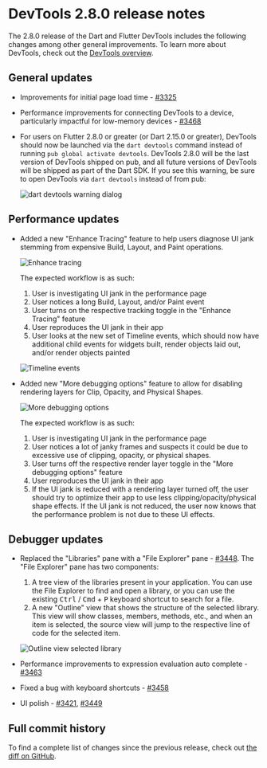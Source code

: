 # DevTools 2.8.0 release notes

The 2.8.0 release of the Dart and Flutter DevTools
includes the following changes among other general improvements.
To learn more about DevTools, check out the
[DevTools overview](https://docs.flutter.dev/tools/devtools/overview).

## General updates

* Improvements for initial page load time -
  [#3325](https://github.com/flutter/devtools/pull/3325)
* Performance improvements for connecting DevTools to a device,
  particularly impactful for low-memory devices -
  [#3468](https://github.com/flutter/devtools/pull/3468)
* For users on Flutter 2.8.0 or greater (or Dart 2.15.0 or greater),
  DevTools should now be launched via the `dart devtools` command
  instead of running `pub global activate devtools`.
  DevTools 2.8.0 will be the last version of DevTools shipped on pub,
  and all future versions of DevTools will be shipped as part of the Dart SDK.
  If you see this warning,
  be sure to open DevTools via `dart devtools` instead of from pub:

  ![dart devtools warning dialog]({{site.url}}/tools/devtools/release-notes/images-2.8.0/image1.png "dart devtools warning dialog")

## Performance updates

* Added a new "Enhance Tracing" feature to help users diagnose UI jank
  stemming from expensive Build, Layout, and Paint operations.

  ![Enhance tracing]({{site.url}}/tools/devtools/release-notes/images-2.8.0/image2.png "Enhance tracing")
  
  The expected workflow is as such:
  
  1. User is investigating UI jank in the performance page
  2. User notices a long Build, Layout, and/or Paint event
  3. User turns on the respective tracking toggle in the "Enhance Tracing" feature
  4. User reproduces the UI jank in their app
  5. User looks at the new set of Timeline events, which should now have
     additional child events for widgets built, render objects laid out,
     and/or render objects painted

  ![Timeline events]({{site.url}}/tools/devtools/release-notes/images-2.8.0/image3.png "Timeline events")

* Added new "More debugging options" feature to allow for disabling
  rendering layers for Clip, Opacity, and Physical Shapes.

  ![More debugging options]({{site.url}}/tools/devtools/release-notes/images-2.8.0/image4.png "More debugging options")
  
  The expected workflow is as such:
  
  1. User is investigating UI jank in the performance page
  2. User notices a lot of janky frames and suspects it could be due to
     excessive use of clipping, opacity, or physical shapes.
  3. User turns off the respective render layer toggle in the "More
     debugging options" feature
  4. User reproduces the UI jank in their app
  5. If the UI jank is reduced with a rendering layer turned off,
     the user should try to optimize their app to use
     less clipping/opacity/physical shape effects.
     If the UI jank is not reduced,
     the user now knows that the performance problem
     is not due to these UI effects.

## Debugger updates

* Replaced the "Libraries" pane with a "File Explorer" pane -
  [#3448](https://github.com/flutter/devtools/pull/3448). 
  The "File Explorer" pane has two components:

  1. A tree view of the libraries present in your application.
     You can use the File Explorer to find and open a library,
     or you can use the existing <kbd>Ctrl</kbd> / <kbd>Cmd</kbd> +
     <kbd>P</kbd> keyboard shortcut to search for a file.
  1. A new "Outline" view that shows the structure of the selected library.
     This view will show classes, members, methods, etc.,
     and when an item is selected,
     the source view will jump to the respective line of code
     for the selected item.

  ![Outline view selected library]({{site.url}}/tools/devtools/release-notes/images-2.8.0/image5.png "Outline view selected library")

* Performance improvements to expression evaluation auto complete -
  [#3463](https://github.com/flutter/devtools/pull/3463)
* Fixed a bug with keyboard shortcuts -
  [#3458](https://github.com/flutter/devtools/pull/3458)
* UI polish - [#3421](https://github.com/flutter/devtools/pull/3421),
  [#3449](https://github.com/flutter/devtools/pull/3449)

## Full commit history

To find a complete list of changes since the previous release,
check out
[the diff on GitHub](https://github.com/flutter/devtools/compare/v2.7.0...v2.8.0).
